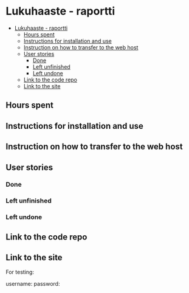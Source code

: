 # Lukuhaaste - raportti

<!-- TOC tocDepth:2..3 chapterDepth:2..6 -->

- [Lukuhaaste - raportti](#lukuhaaste---raportti)
  - [Hours spent](#hours-spent)
  - [Instructions for installation and use](#instructions-for-installation-and-use)
  - [Instruction on how to transfer to the web host](#instruction-on-how-to-transfer-to-the-web-host)
  - [User stories](#user-stories)
    - [Done](#done)
    - [Left unfinished](#left-unfinished)
    - [Left undone](#left-undone)
  - [Link to the code repo](#link-to-the-code-repo)
  - [Link to the site](#link-to-the-site)

<!-- /TOC -->


## Hours spent



## Instructions for installation and use



## Instruction on how to transfer to the web host



## User stories


### Done



### Left unfinished



### Left undone



## Link to the code repo


## Link to the site

For testing:

username:
password: